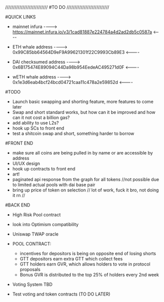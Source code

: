 ///////////////////////////
#TO DO
///////////////////////////

#QUICK LINKS
- mainnet infura
----> https://mainnet.infura.io/v3/1cad81887e224784a4d2ad2db5c0587a <----

- ETH whale address
----> 0x99C85bb64564D9eF9A99621301f22C9993Cb89E3 <----

- DAI checksumed address
----> 0x6B175474E89094C44Da98b954EedeAC495271d0F <----

- wETH whale address
----> 0x1e3d6eab4bcf24bcd04721caa11c478a2e59852d  <----

#TODO
- Launch basic swapping and shorting feature, more features to come later
- Swap and short standard works, but how can it be improved and how can it not cost a billion gas?
- add ability to use L2s?
- hook up SCs to front end
- test a shitcoin swap and short, something harder to borrow 



#FRONT END
- make sure all coins are being pulled in by name or are accessible by address
- UI/UX design
- hook up contracts to front end
- art!
- paginated api response from the graph for all tokens //not possible due to limited actual pools with dai    base pair
- bring up price of token on selection // lot of work, fuck it bro, not doing it rn //




#BACK END
- High Risk Pool contract
- look into Optimism compatibility
- Uniswap TWAP oracle  
- POOL CONTRACT:
    - incentives for depositors is being on opposite end of losing shorts
    - GTT depositors earn extra GTT which collect fees  
    - GTT holders earn GVR, which allows holders to vote in protocol proposals  
    - Bonus GVR is distributed to the top 25% of holders every 2nd week

- Voting System TBD
- Test voting and token contracts (TO DO LATER)
